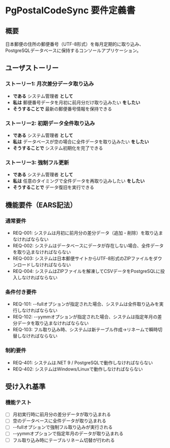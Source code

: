 # PgPostalCodeSync 要件定義書

## 概要

日本郵便の住所の郵便番号（UTF-8形式）を毎月定期的に取り込み、PostgreSQLデータベースに保持するコンソールアプリケーション。

## ユーザストーリー

### ストーリー1: 月次差分データ取り込み

- **である** システム管理者 **として**
- **私は** 郵便番号データを月初に前月分だけ取り込みたい **をしたい**
- **そうすることで** 最新の郵便番号情報を保持できる

### ストーリー2: 初期データ全件取り込み

- **である** システム管理者 **として**
- **私は** データベースが空の場合に全件データを取り込みたい **をしたい**
- **そうすることで** システム初期化を完了できる

### ストーリー3: 強制フル更新

- **である** システム管理者 **として**
- **私は** 任意のタイミングで全件データを再取り込みしたい **をしたい**
- **そうすることで** データ復旧を実行できる

## 機能要件（EARS記法）

### 通常要件

- REQ-001: システムは月初に前月分の差分データ（追加・削除）を取り込まなければならない
- REQ-002: システムはデータベースにデータが存在しない場合、全件データを取り込まなければならない
- REQ-003: システムは日本郵便サイトからUTF-8形式のZIPファイルをダウンロードしなければならない
- REQ-004: システムはZIPファイルを解凍してCSVデータをPostgreSQLに投入しなければならない

### 条件付き要件

- REQ-101: --fullオプションが指定された場合、システムは全件取り込みを実行しなければならない
- REQ-102: --yymmオプションが指定された場合、システムは指定年月の差分データを取り込まなければならない
- REQ-103: フル取り込み時、システムは新テーブル作成→リネームで瞬時切替しなければならない

### 制約要件

- REQ-401: システムは.NET 9 / PostgreSQLで動作しなければならない
- REQ-402: システムはWindows/Linuxで動作しなければならない

## 受け入れ基準

### 機能テスト

- [ ] 月初実行時に前月分の差分データが取り込まれる
- [ ] 空のデータベースに全件データが取り込まれる
- [ ] --fullオプションで強制フル取り込みが実行される
- [ ] --yymmオプションで指定年月のデータが取り込まれる
- [ ] フル取り込み時にテーブルリネーム切替が行われる

